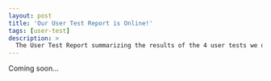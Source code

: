 ```yaml
---
layout: post
title: 'Our User Test Report is Online!'
tags: [user-test]
description: >
  The User Test Report summarizing the results of the 4 user tests we did is online. Follow [this link](/user-test-report/) to access it or use the navigation bar.
---
```

Coming soon...
